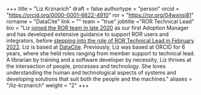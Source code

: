 +++ 
title = "Liz Krznarich" 
draft = false
authortype = "person"
orcid =  "https://orcid.org/0000-0001-6622-4910"
ror = "https://ror.org/04wxnsj81"
rorname = "DataCite"
link = ""
team = "true"
jobtitle ="ROR Technical Lead"
bio = "Liz [joined the ROR team in late 2020](https://blog.datacite.org/working-at-the-intersection-of-people-and-technology/) as our first Adoption Manager and has developed extensive guidance to support ROR users and integrators, before [stepping into the role of ROR Technical Lead in February 2022](/blog/2022-02-14-new-year-at-ror/#changes-on-the-ror-team). Liz is based at [DataCite](https://datacite.org). Previously, Liz was based at ORCID for 6 years, where she held roles ranging from member support to technical lead. A librarian by training and a software developer by necessity, Liz thrives at the intersection of people, processes and technology. She loves understanding the human and technological aspects of systems and developing solutions that suit both the people and the machines."
aliases = "/liz-krznarich"
weight = "2"
+++ 
